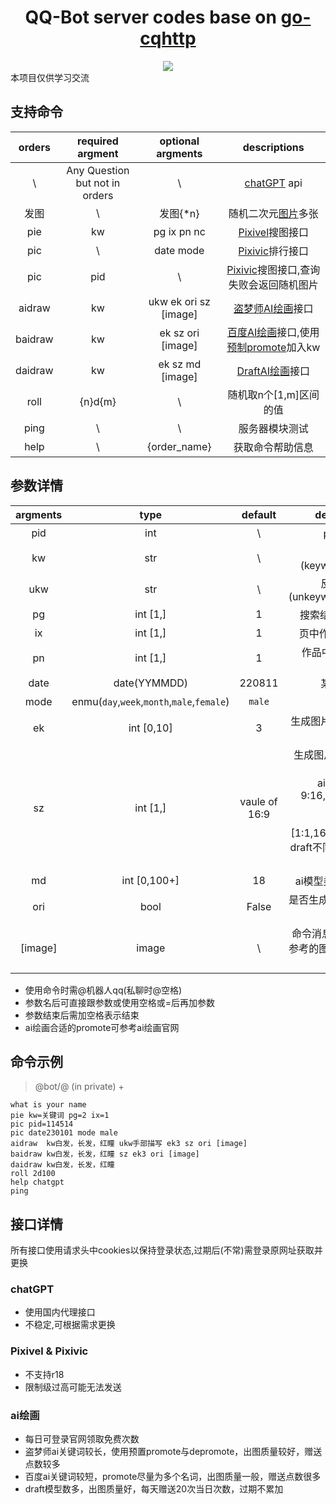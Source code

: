 <div align="center">
  <h1>QQ-Bot server codes base on <a href="https://github.com/Mrs4s/go-cqhttp">go-cqhttp</a> </h1>
  <img src="https://img.shields.io/badge/Release-Ver1.0.0-blue.svg">
</div>
本项目仅供学习交流<br>

## 支持命令

orders     | required argment | optional argments | descriptions
:-----:    |:-----:           |:-----:            |:-----:
\          |Any Question but not in orders       |\                  |[chatGPT](https://chat.openai.com/) api
发图        |\                |发图{*n}                |随机二次元[图片](https://api.yimian.xyz/img)多张
pie|kw|pg ix pn nc|[Pixivel](https://pixivel.moe/)搜图接口
pic|\ |date mode |  [Pixivic](https://pixivic.com/)排行接口
pic|pid|\ |  [Pixivic](https://pixivic.com/)搜图接口,查询失败会返回随机图片
aidraw|kw |ukw ek ori sz [image] | [盗梦师AI绘画](https://printidea.art/)接口
baidraw|kw |ek sz ori [image] | [百度AI绘画](https://yige.baidu.com/)接口,使用[预制promote](https://github.com/Astesias/go-cqhttp-code/blob/master/extend_api/aidraw.py#L71)加入kw
daidraw|kw |ek sz md [image] | [DraftAI绘画](https://draft.art/)接口
roll| {n}d{m} | \ | 随机取n个[1,m]区间的值
ping | \ | \ | 服务器模块测试
help | \ | {order_name} | 获取命令帮助信息 

## 参数详情
argments     | type | default | descriptions
:-----:    |:-----:           |:-----:            |:-----:
pid|int|\ |p站图片id
kw|str|\ |关键词(keyword\|promote)
ukw|str|\ |反向关键词(unkeyword\|depromote)
pg| int [1,] | 1 |搜索结果页(page)序
ix| int [1,] | 1 |页中作品序号(index)
pn| int [1,] | 1 |作品中图片序号(pic num)
date| date(YYMMDD) | 220811 |某日排行榜
mode| enmu(`day`,`week`,`month`,`male`,`female`)|`male` |排行依据
ek| int [0,10] | 3 | 生成图片与给定图片相似度
sz| int [1,]| vaule of 16:9 | 生成图片大小(各接口互异)<br>aidraw:[1:1, 9:16,16:9,6:13,3:4 ,4:3]<br>baidraw:[1:1,16:9,9:16,3:2,4:3]<br>draft不同模型支持size不同
md | int [0,100+] | 18| ai模型类别,不断更新中 
ori| bool | False |是否生成原图品质(耗费点数增加)
[image]| image | \ | 命令消息中的用于ai绘画参考的图片(只需图片无需参数名)

* 使用命令时需@机器人qq(私聊时@空格)
* 参数名后可直接跟参数或使用空格或=后再加参数
* 参数结束后需加空格表示结束
* ai绘画合适的promote可参考ai绘画官网

## 命令示例
>@bot/@ (in private) +<br>
>>
    what is your name
    pie kw=关键词 pg=2 ix=1
    pic pid=114514
    pic date230101 mode male
    aidraw  kw白发，长发，红瞳 ukw手部描写 ek3 sz ori [image]
    baidraw kw白发，长发，红瞳 sz ek3 ori [image]
    daidraw kw白发，长发，红瞳
    roll 2d100
    help chatgpt
    ping

## 接口详情
所有接口使用请求头中cookies以保持登录状态,过期后(不常)需登录原网址获取并更换
### chatGPT
* 使用国内代理接口
* 不稳定,可根据需求更换
### Pixivel & Pixivic
* 不支持r18
* 限制级过高可能无法发送
### ai绘画
* 每日可登录官网领取免费次数
* 盗梦师ai关键词较长，使用预置promote与depromote，出图质量较好，赠送点数较多
* 百度ai关键词较短，promote尽量为多个名词，出图质量一般，赠送点数很多
* draft模型数多，出图质量好，每天赠送20次当日次数，过期不累加



